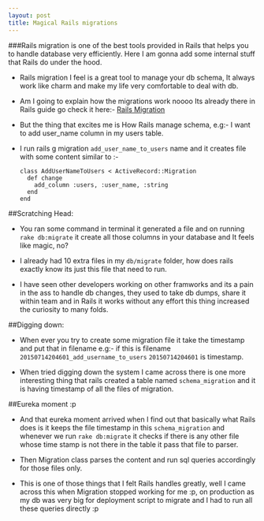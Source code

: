 ```yaml
---
layout: post
title: Magical Rails migrations
---
```

###Rails migration is one of the best tools provided in Rails that helps you to handle database very efficiently. Here I am gonna add some internal stuff that Rails do under the hood.

* Rails migration I feel is a great tool to manage your db schema, It always work like charm and make my life very comfortable to deal with db.

* Am I going to explain how the migrations work noooo Its already there in Rails guide go check it here:- [Rails Migration](http://edgeguides.rubyonrails.org/active_record_migrations.html)
 
* But the thing that excites me is How Rails manage schema, e.g:- I want to add user_name column in my users table.

* I run rails g migration `add_user_name_to_users` name and it creates file with some content similar to :-

    ```
    class AddUserNameToUsers < ActiveRecord::Migration
      def change
        add_column :users, :user_name, :string    
      end
    end
    ```


##Scratching Head:

* You ran some command in terminal it generated a file and on running `rake db:migrate` it create all those columns in your database and It feels like magic, no?

* I already had 10 extra files in my `db/migrate` folder, how does rails exactly know its just this file that need to run.

* I have seen other developers working on other framworks and its a pain in the ass to handle db changes, they used to take db dumps, share it within team and in Rails it works without any effort this thing increased the curiosity to many folds.

##Digging down:

* When ever you try to create some migration file it take the timestamp and put that in filename e.g:- if this is filename `20150714204601_add_username_to_users` `20150714204601` is timestamp.

* When tried digging down the system I came across there is one more interesting thing that rails created a table named `schema_migration` and it is having timestamp of all the files of migration.

##Eureka moment :p

* And that eureka moment arrived when I find out that basically what Rails does is it keeps the file timestamp in this `schema_migration` and whenever we run `rake db:migrate` it checks if there is any other file whose time stamp is not there in the table it pass that file to parser.

* Then Migration class parses the content and run sql queries accordingly for those files only.

* This is one of those things that I felt Rails handles greatly, well I came across this when Migration stopped working for me :p, on production as my db was very big for deployment script to migrate and I had to run all these queries directly :p



